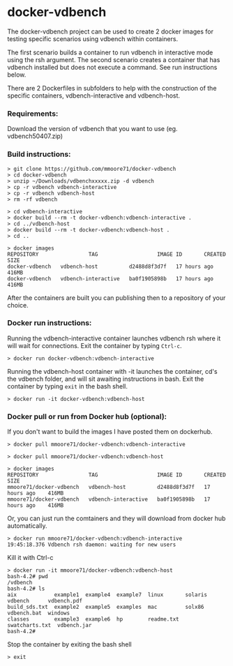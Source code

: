 # docker-vdbench

The docker-vdbench project can be used to create 2 docker images for testing specific scenarios using vdbench within containers.

 The first scenario builds a container to run vdbench in interactive mode using the rsh argument. The second scenario creates a container that has vdbench installed but does not execute a command. See run instructions below.

There are 2 Dockerfiles in subfolders to help with the construction of the specific containers, vdbench-interactive and vdbench-host.

### Requirements:

Download the version of vdbench that you want to use (eg. vdbench50407.zip)

### Build instructions:

```
> git clone https://github.com/mmoore71/docker-vdbench
> cd docker-vdbench
> unzip ~/Downloads/vdbenchxxxxx.zip -d vdbench
> cp -r vdbench vdbench-interactive
> cp -r vdbench vdbench-host
> rm -rf vdbench

> cd vdbench-interactive
> docker build --rm -t docker-vdbench:vdbench-interactive .
> cd ../vdbench-host
> docker build --rm -t docker-vdbench:vdbench-host .
> cd ..

> docker images
REPOSITORY                TAG                   IMAGE ID       CREATED         SIZE
docker-vdbench   vdbench-host          d2488d8f3d7f   17 hours ago    416MB
docker-vdbench   vdbench-interactive   ba0f1905898b   17 hours ago    416MB
```

After the containers are built you can publishing then to a repository of your choice.

### Docker run instructions:

Running the vdbench-interactive container launches vdbench rsh where it will wait for connections. Exit the container by typing `Ctrl-c`.
```
> docker run docker-vdbench:vdbench-interactive
```
Running the vdbench-host container with -it launches the container, cd's the vdbench folder, and will sit awaiting instructions in bash. Exit the container by typing `exit` in the bash shell.

```
> docker run -it docker-vdbench:vdbench-host
```

### Docker pull or run from Docker hub (optional):
If you don't want to build the images I have posted them on dockerhub.
```
> docker pull mmoore71/docker-vdbench:vdbench-interactive

> docker pull mmoore71/docker-vdbench:vdbench-host 

> docker images
REPOSITORY                TAG                   IMAGE ID       CREATED         SIZE
mmoore71/docker-vdbench   vdbench-host          d2488d8f3d7f   17 hours ago    416MB
mmoore71/docker-vdbench   vdbench-interactive   ba0f1905898b   17 hours ago    416MB
```
Or, you can just run the comtainers and they will download from docker hub automatically.
```
> docker run mmoore71/docker-vdbench:vdbench-interactive
19:45:18.376 Vdbench rsh daemon: waiting for new users
```
Kill it with Ctrl-c

```
> docker run -it mmoore71/docker-vdbench:vdbench-host
bash-4.2# pwd
/vdbench
bash-4.2# ls
aix            example1  example4  example7  linux       solaris         vdbench      vdbench.pdf
build_sds.txt  example2  example5  examples  mac         solx86          vdbench.bat  windows
classes        example3  example6  hp        readme.txt  swatcharts.txt  vdbench.jar
bash-4.2#
```

Stop the container by exiting the bash shell

```
> exit
```
